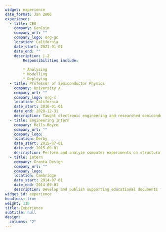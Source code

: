 ```yaml
---
widget: experience
date_format: Jan 2006
experience:
  - title: CEO
    company: GenCoin
    company_url: ""
    company_logo: org-gc
    location: California
    date_start: 2021-01-01
    date_end: ""
    description: |-2
        Responsibilities include:
        
        * Analysing
        * Modelling
        * Deploying
  - title: Professor of Semiconductor Physics
    company: University X
    company_url: ""
    company_logo: org-x
    location: California
    date_start: 2016-01-01
    date_end: 2020-12-31
    description: Taught electronic engineering and researched semiconductor physics.
  - title: Engineering Intern
    company: Rolls-Royce
    company_url: ""
    company_logo: 
    location: Derby
    date_start: 2015-07-01
    date_end: 2015-09-01
    description: Perform and analyze computer experiments on structural impact analysis of multiple aircraft engine fan CAD designs using Finite Elements Analysis software.
  - title: Intern
    company: Granta Design
    company_url: ""
    company_logo: 
    location: Cambridge
    date_start: 2014-07-01
    date_end: 2014-09-01
    description: Develop and publish supporting educational documents for learning material science and engineering topics. Compose introductory documents for the material engineering software designed for university students.
widget_id: experience
headless: true
weight: 110
title: Experience
subtitle: null
design:
  columns: "2"
---
```

